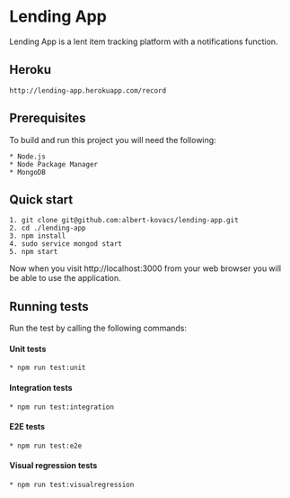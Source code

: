 # Lending App

Lending App is a lent item tracking platform with a notifications function.

## Heroku
```
http://lending-app.herokuapp.com/record
```

## Prerequisites
To build and run this project you will need the following:
```
* Node.js
* Node Package Manager
* MongoDB
```

## Quick start

```
1. git clone git@github.com:albert-kovacs/lending-app.git
2. cd ./lending-app
3. npm install
4. sudo service mongod start
5. npm start
```
Now when you visit http://localhost:3000 from your web browser you will be able to use the application.

## Running tests
Run the test by calling the following commands:

#### Unit tests
```
* npm run test:unit
```
#### Integration tests
```
* npm run test:integration
```
#### E2E tests
```
* npm run test:e2e
```
#### Visual regression tests
```
* npm run test:visualregression
```
